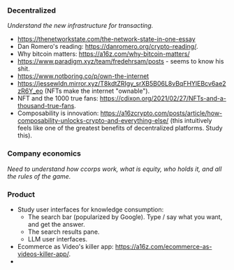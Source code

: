 ### Decentralized
*Understand the new infrastructure for transacting.*
- https://thenetworkstate.com/the-network-state-in-one-essay
- Dan Romero's reading: https://danromero.org/crypto-reading/.
- Why bitcoin matters: https://a16z.com/why-bitcoin-matters/
- https://www.paradigm.xyz/team/fredehrsam/posts - seems to know his shit.
- https://www.notboring.co/p/own-the-internet
- https://jessewldn.mirror.xyz/T8kdtZRIgy_srXB5B06L8vBqFHYlEBcv6ae2zR6Y_eo (NFTs make the internet "ownable").
- NFT and the 1000 true fans: https://cdixon.org/2021/02/27/NFTs-and-a-thousand-true-fans.
- Composability is innovation: https://a16zcrypto.com/posts/article/how-composability-unlocks-crypto-and-everything-else/ (this intuitively feels like one of the greatest benefits of decentralized platforms. Study this).

### Company economics
*Need to understand how ccorps work, what is equity, who holds it, and all the rules of the game.*

### Product
- Study user interfaces for knowledge consumption:
	- The search bar (popularized by Google). Type / say what you want, and get the answer.
	- The search results pane.
	- LLM user interfaces.
- Ecommerce as Video's killer app: https://a16z.com/ecommerce-as-videos-killer-app/.
- 

